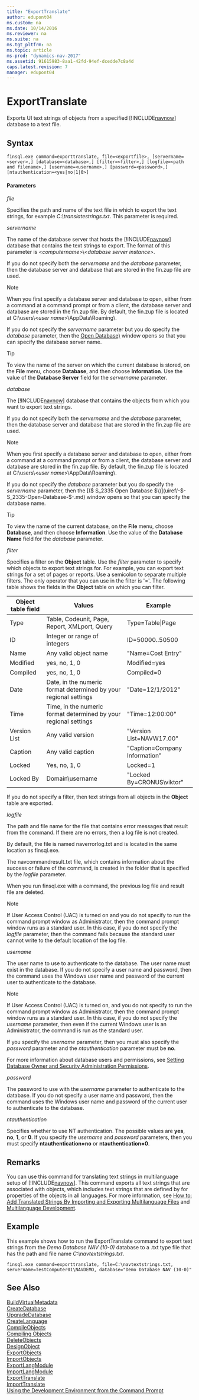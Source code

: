 ```yaml
---
title: "ExportTranslate"
author: edupont04
ms.custom: na
ms.date: 10/14/2016
ms.reviewer: na
ms.suite: na
ms.tgt_pltfrm: na
ms.topic: article
ms-prod: "dynamics-nav-2017"
ms.assetid: 91615983-8aa1-42fd-94ef-dcedde7c8a4d
caps.latest.revision: 7
manager: edupont04
---
```

# ExportTranslate
Exports UI text strings of objects from a specified [!INCLUDE[navnow](includes/navnow_md.md)] database to a text file.  

## Syntax  

```  
finsql.exe command=exporttranslate, file=<exportfile>, [servername=<server>,] [database=<database>,] [filter=<filter>,] [logfile=<path and filename>,] [username=<username>,] [password=<password>,] [ntauthentication=<yes|no|1|0>]  
```  

#### Parameters  
 *file*  

 Specifies the path and name of the text file in which to export the text strings, for example *C:\\translatestrings.txt*. This parameter is required.  

 *servername*  

 The name of the database server that hosts the [!INCLUDE[navnow](includes/navnow_md.md)] database that contains the text strings to export. The format of this parameter is \<*computername*>\\\<*database server instance*>.  

 If you do not specify both the *servername* and the *database* parameter, then the database server and database that are stored in the fin.zup file are used.  

> [!NOTE]  
>  When you first specify a database server and database to open, either from a command at a command prompt or from a client, the database server and database are stored in the fin.zup file. By default, the fin.zup file is located at C:\\users\\\<*user name*>\\AppData\\Roaming\\.  

 If you do not specify the *servername* parameter but you do specify the *database* parameter, then the [Open Database)](uiref/-$-S_2335-Open-Database-$-.md) window opens so that you can specify the database server name.  

> [!TIP]  
>  To view the name of the server on which the current database is stored, on the **File** menu, choose **Database**, and then choose **Information**. Use the value of the **Database Server** field for the *servername* parameter.  

 *database*  

 The [!INCLUDE[navnow](includes/navnow_md.md)] database that contains the objects from which you want to export text strings.  

 If you do not specify both the *servername* and the *database* parameter, then the database server and database that are stored in the fin.zup file are used.  

> [!NOTE]  
>  When you first specify a database server and database to open, either from a command at a command prompt or from a client, the database server and database are stored in the fin.zup file. By default, the fin.zup file is located at C:\\users\\\<*user name*>\\AppData\\Roaming\\.  

 If you do not specify the *database* parameter but you do specify the *servername* parameter, then the [\($ S\_2335 Open Database $\)](uiref/-$-S_2335-Open-Database-$-.md) window opens so that you can specify the database name.  

> [!TIP]  
>  To view the name of the current database, on the **File** menu, choose **Database**, and then choose **Information**. Use the value of the **Database Name** field for the *database* parameter.  

 *filter*  

 Specifies a filter on the **Object** table. Use the *filter* parameter to specify which objects to export text strings for. For example, you can export text strings for a set of pages or reports. Use a semicolon to separate multiple filters. The only operator that you can use in the filter is '='. The following table shows the fields in the **Object** table on which you can filter.  

|Object table field|Values|Example|  
|------------------------|------------|-------------|  
|Type|Table, Codeunit, Page, Report, XMLport, Query|Type=Table&#124;Page|  
|ID|Integer or range of integers|ID=50000..50500|  
|Name|Any valid object name|"Name=Cost Entry"|  
|Modified|yes, no, 1, 0|Modified=yes|  
|Compiled|yes, no, 1, 0|Compiled=0|  
|Date|Date, in the numeric format determined by your regional settings|"Date=12/1/2012"|  
|Time|Time, in the numeric format determined by your regional settings|"Time=12:00:00"|  
|Version List|Any valid version|"Version List=NAVW17.00"|  
|Caption|Any valid caption|"Caption=Company Information"|  
|Locked|Yes, no, 1, 0|Locked=1|  
|Locked By|Domain\\username|"Locked By=CRONUS\\viktor"|  

 If you do not specify a filter, then text strings from all objects in the **Object** table are exported.  

 *logfile*  

 The path and file name for the file that contains error messages that result from the command. If there are no errors, then a log file is not created.  

 By default, the file is named naverrorlog.txt and is located in the same location as finsql.exe.  

 The navcommandresult.txt file, which contains information about the success or failure of the command, is created in the folder that is specified by the *logfile* parameter.  

 When you run finsql.exe with a command, the previous log file and result file are deleted.  

> [!NOTE]  
>  If User Access Control \(UAC\) is turned on and you do not specify to run the command prompt window as Administrator, then the command prompt window runs as a standard user. In this case, if you do not specify the *logfile* parameter, then the command fails because the standard user cannot write to the default location of the log file.  

 *username*  

 The user name to use to authenticate to the database. The user name must exist in the database. If you do not specify a user name and password, then the command uses the Windows user name and password of the current user to authenticate to the database.  

> [!NOTE]  
>  If User Access Control \(UAC\) is turned on, and you do not specify to run the command prompt window as Administrator, then the command prompt window runs as a standard user. In this case, if you do not specify the *username* parameter, then even if the current Windows user is an Administrator, the command is run as the standard user.  

 If you specify the *username* parameter, then you must also specify the *password* parameter and the *ntauthentication* parameter must be **no**.  

 For more information about database users and permissions, see [Setting Database Owner and Security Administration Permissions](Setting-Database-Owner-and-Security-Administration-Permissions.md).  

 *password*  

 The password to use with the *username* parameter to authenticate to the database. If you do not specify a user name and password, then the command uses the Windows user name and password of the current user to authenticate to the database.  

 *ntauthentication*  

 Specifies whether to use NT authentication. The possible values are **yes**, **no**, **1**, or **0**. If you specify the *username* and *password* parameters, then you must specify **ntauthentication=no** or **ntauthentication=0**.  

## Remarks  
 You can use this command for translating text strings in multilanguage setup of [!INCLUDE[navnow](includes/navnow_md.md)]. This command exports all text strings that are associated with objects, which includes text strings that are defined by for properties of the objects in all languages. For more information, see [How to: Add Translated Strings By Importing and Exporting Multilanguage Files](How-to--Add-Translated-Strings-By-Importing-and-Exporting-Multilanguage-Files.md) and [Multilanguage Development](Multilanguage-Development.md).  

## Example  
 This example shows how to run the ExportTranslate command to export text strings from the *Demo Database NAV \(10-0\)* database to a .txt type file that has the path and file name *C:\\navtextstrings.txt*.  

```  
finsql.exe command=exporttranslate, file=C:\navtextstrings.txt, servername=TestComputer01\NAVDEMO, database="Demo Database NAV (10-0)"  
```  

## See Also  
 [BuildVirtualMetadata](BuildVirtualMetadata.md)   
 [CreateDatabase](CreateDatabase.md)   
 [UpgradeDatabase](UpgradeDatabase.md)   
 [CreateLanguage](CreateLanguage.md)   
 [CompileObjects](CompileObjects.md)   
 [Compiling Objects](Compiling-Objects.md)   
 [DeleteObjects](DeleteObjects.md)   
 [DesignObject](DesignObject.md)   
 [ExportObjects](ExportObjects.md)   
 [ImportObjects](ImportObjects.md)   
 [ExportLangModule](ExportLangModule.md)   
 [ImportLangModule](ImportLangModule.md)   
 [ExportTranslate](ExportTranslate.md)   
 [ImportTranslate](ImportTranslate.md)   
 [Using the Development Environment from the Command Prompt](Using-the-Development-Environment-from-the-Command-Prompt.md)
